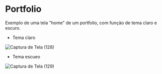 # Portfolio

Exemplo de uma tela "home" de um portfolio, com função de tema claro e escuro.

- Tema claro

![Captura de Tela (128)](https://github.com/vitoria74/portfolio/assets/105817834/565baec1-d91b-4a2f-a9a6-f19de920da3c)

- Tema escueo

![Captura de Tela (129)](https://github.com/vitoria74/portfolio/assets/105817834/f2dd9b74-918f-443d-800d-eafcd418aa71)

